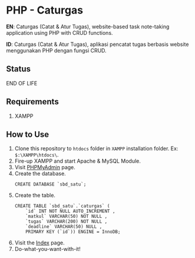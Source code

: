 # PHP - Caturgas
**EN**: Caturgas (Catat & Atur Tugas), website-based task note-taking application using PHP with CRUD functions.

**ID**: Caturgas (Catat & Atur Tugas), aplikasi pencatat tugas berbasis website menggunakan PHP dengan fungsi CRUD.

## Status
END OF LIFE

## Requirements
1. XAMPP

## How to Use
1. Clone this repository to `htdocs` folder in `XAMPP` installation folder. Ex: `$:\XAMPP\htdocs\`.
2. Fire-up XAMPP and start Apache & MySQL Module.
3. Visit [PHPMyAdmin](http://127.0.0.1/phpmyadmin) page.
4. Create the database.
   ```
   CREATE DATABASE `sbd_satu`;
   ```
5. Create the table. 
   ```
   CREATE TABLE `sbd_satu`.`caturgas` ( 
       `id` INT NOT NULL AUTO_INCREMENT , 
       `matkul` VARCHAR(50) NOT NULL , 
       `tugas` VARCHAR(200) NOT NULL , 
       `deadline` VARCHAR(50) NULL , 
       PRIMARY KEY (`id`)) ENGINE = InnoDB; 
   ```
6. Visit the [Index](http://127.0.0.1/php-caturgas/index.php) page.
7. Do-what-you-want-with-it!
